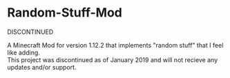 # Random-Stuff-Mod
DISCONTINUED

A Minecraft Mod for version 1.12.2 that implements "random stuff" that I feel like adding. 
</br>
This project was discontinued as of January 2019 and will not recieve any updates and/or support.
